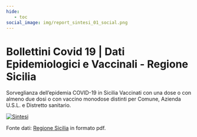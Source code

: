 ```yaml
---
hide:
   - toc
social_image: img/report_sintesi_01_social.png   
---
```






# Bollettini Covid 19 | Dati Epidemiologici e Vaccinali - Regione Sicilia
Sorveglianza dell’epidemia COVID-19 in Sicilia
Vaccinati con  una dose o con almeno due dosi o con vaccino monodose distinti per Comune, Azienda U.S.L. e Distretto sanitario.


<body> 
<div class='tableauPlaceholder' id='viz1641083123638' style='position: relative'><noscript><a href='#'><img alt='Sintesi ' src='Q2&#47;Q2C4HS76N&#47;1_rss.png' style='border: none' /></a></noscript><object class='tableauViz'  style='display:none;'><param name='host_url' value='https%3A%2F%2Fpublic.tableau.com%2F' /> <param name='embed_code_version' value='3' /> <param name='path' value='shared&#47;Q2C4HS76N' /> <param name='toolbar' value='yes' /><param name='static_image' value='Q2&#47;Q2C4HS76N&#47;1.png' /> <param name='animate_transition' value='yes' /><param name='display_static_image' value='yes' /><param name='display_spinner' value='yes' /><param name='display_overlay' value='yes' /><param name='display_count' value='yes' /><param name='language' value='it-IT' /><param name='filter' value='publish=yes' /></object></div>                <script type='text/javascript'>                    var divElement = document.getElementById('viz1641083123638');                    var vizElement = divElement.getElementsByTagName('object')[0];                    if ( divElement.offsetWidth > 800 ) { vizElement.style.width='950px';vizElement.style.height='2027px';} else if ( divElement.offsetWidth > 500 ) { vizElement.style.width='950px';vizElement.style.height='2027px';} else { vizElement.style.width='100%';vizElement.style.height='3727px';}                     var scriptElement = document.createElement('script');                    scriptElement.src = 'https://public.tableau.com/javascripts/api/viz_v1.js';                    vizElement.parentNode.insertBefore(scriptElement, vizElement);                </script>
</body>

Fonte dati: <a href="https://www.regione.sicilia.it/la-regione-informa" target="_blank"> Regione Sicilia</a> in formato pdf.


 
